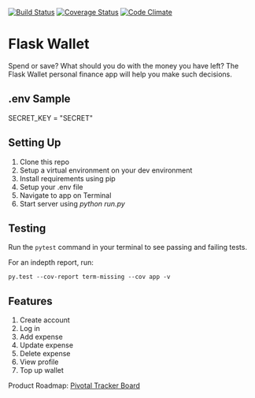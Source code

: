 
[![Build Status](https://travis-ci.org/evansmusomi/flask-wallet.svg?branch=master)](https://travis-ci.org/evansmusomi/flask-wallet)
[![Coverage Status](https://coveralls.io/repos/github/evansmusomi/flask-wallet/badge.svg?branch=develop)](https://coveralls.io/github/evansmusomi/flask-wallet?branch=develop)
[![Code Climate](https://codeclimate.com/github/evansmusomi/flask-wallet/badges/gpa.svg)](https://codeclimate.com/github/evansmusomi/flask-wallet)
# Flask Wallet

Spend or save? What should you do with the money you have left? The Flask Wallet personal finance app will help you make such decisions.


## .env Sample

SECRET_KEY = "SECRET"

## Setting Up

1. Clone this repo
2. Setup a virtual environment on your dev environment
3. Install requirements using pip
4. Setup your .env file
5. Navigate to app on Terminal
6. Start server using *python run.py*

## Testing

Run the `pytest` command in your terminal to see passing and failing tests.

For an indepth report, run:

`py.test --cov-report term-missing --cov app -v`

## Features

1. Create account
2. Log in
3. Add expense
4. Update expense
5. Delete expense
6. View profile
7. Top up wallet

Product Roadmap: [Pivotal Tracker Board](https://www.pivotaltracker.com/n/projects/2081915)